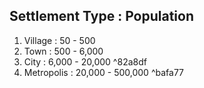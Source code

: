 ## Settlement Type : Population

1. Village : 50 - 500
2. Town : 500 - 6,000
3. City : 6,000 - 20,000 ^82a8df
4. Metropolis : 20,000 - 500,000 ^bafa77


